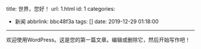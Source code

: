 title: 世界，您好！
url: 1.html
id: 1
categories:
  - 新闻
abbrlink: bbc48f3a
tags: []
date: 2019-12-29 01:18:00
---

欢迎使用WordPress。这是您的第一篇文章。编辑或删除它，然后开始写作吧！